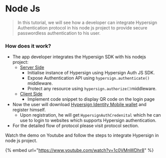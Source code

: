 # Node Js

> In this tutorial, we will see how a developer can integrate Hypersign Authentication protocol in his node js project to provide secure passwordless authentication to his user.

### How does it work?

* The app developer integrates the Hypersign SDK with his nodejs project:
  * [Server Side](server-side/#server-side)
    * Initialise instance of Hypersign using Hypersign Auth JS SDK.
    * Expose Authentication API using `hypersign.authenticate()` middleware.
    * Protect any resource using `hypersign.authorize()`middleware.
  * [Client Side](client-side/)
    * Implement code snippet to display QR code on the login page
* Now the user will download [Hypersign Identity Mobile wallet](https://install.appcenter.ms/orgs/hypermine/apps/hypersign/distribution\_groups/cvv) and register himself.
  * Upon registration, he will get `HypersignAuthCredenital` which he can use to login to websites which supports Hypersign authentication.
* For the detailed flow of protocol please visit protocol section.

Watch the demo on Youtube and follow the steps to integrate Hypersign in node js project.

{% embed url="https://www.youtube.com/watch?v=1c0VMnWDhr8" %}

##
